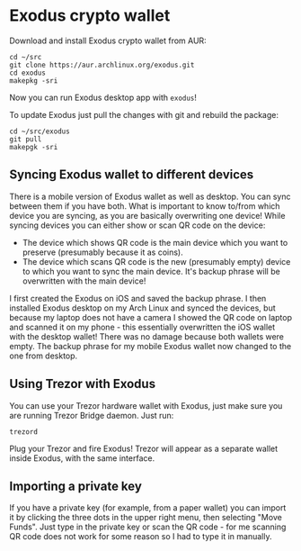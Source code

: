 # Exodus crypto wallet

Download and install Exodus crypto wallet from AUR:
```
cd ~/src
git clone https://aur.archlinux.org/exodus.git
cd exodus
makepkg -sri
```

Now you can run Exodus desktop app with `exodus`!

To update Exodus just pull the changes with git and rebuild the package:
```
cd ~/src/exodus
git pull
makepgk -sri
```

## Syncing Exodus wallet to different devices

There is a mobile version of Exodus wallet as well as desktop. You can sync between them if you have both. What is important to know to/from which device you are syncing, as you are basically overwriting one device! While syncing devices you can either show or scan QR code on the device:
- The device which shows QR code is the main device which you want to preserve (presumably because it as coins).
- The device which scans QR code is the new (presumably empty) device to which you want to sync the main device. It's backup phrase will be overwritten with the main device! 

I first created the Exodus on iOS and saved the backup phrase. I then installed Exodus desktop on my Arch Linux and synced the devices, but because my laptop does not have a camera I showed the QR code on laptop and scanned it on my phone - this essentially overwritten the iOS wallet with the desktop wallet! There was no damage because both wallets were empty. The backup phrase for my mobile Exodus wallet now changed to the one from desktop.

## Using Trezor with Exodus

You can use your Trezor hardware wallet with Exodus, just make sure you are running Trezor Bridge daemon. Just run:
```
trezord
```

Plug your Trezor and fire Exodus! Trezor will appear as a separate wallet inside Exodus, with the same interface.

## Importing a private key

If you have a private key (for example, from a paper wallet) you can import it by clicking the three dots in the upper right menu, then selecting "Move Funds". Just type in the private key or scan the QR code - for me scanning QR code does not work for some reason so I had to type it in manually.


